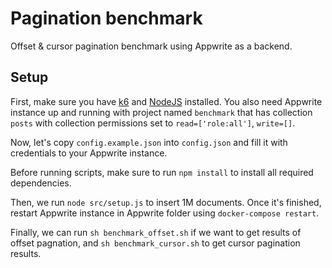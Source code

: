 # Pagination benchmark

Offset &amp; cursor pagination benchmark using Appwrite as a backend.

## Setup

First, make sure you have [k6](https://k6.io/) and [NodeJS](https://nodejs.org/en/) installed. You also need Appwrite instance up and running with project named `benchmark` that has collection `posts` with collection permissions set to `read=['role:all']`, `write=[]`.

Now, let's copy `config.example.json` into `config.json` and fill it with credentials to your Appwrite instance.

Before running scripts, make sure to run `npm install` to install all required dependencies.

Then, we run `node src/setup.js` to insert 1M documents. Once it's finished, restart Appwrite instance in Appwrite folder using `docker-compose restart`.

Finally, we can run `sh benchmark_offset.sh` if we want to get results of offset pagnation, and `sh benchmark_cursor.sh` to get cursor pagination results.
